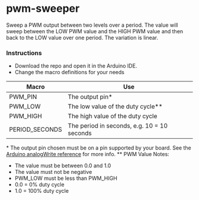 # pwm-sweeper
Sweep a PWM output between two levels over a period.  The value will sweep 
between the LOW PWM value and the HIGH PWM value and then back to the LOW
value over one period.  The variation is linear.

### Instructions
- Download the repo and open it in the Arduino IDE.
- Change the macro definitions for your needs

| Macro | Use |
|-------|------|
| PWM_PIN | The output pin\* |
| PWM_LOW | The low value of the duty cycle\*\* |
| PWM_HIGH | The high value of the duty cycle |
| PERIOD_SECONDS | The period in seconds, e.g. 10 = 10 seconds |

\* The output pin chosen must be on a pin supported by your board. See the 
[Arduino analogWrite reference](https://www.arduino.cc/reference/en/language/functions/analog-io/analogwrite/)
for more info.
\*\* PWM Value Notes:
- The value must be between 0.0 and 1.0
- The value must not be negative
- PWM_LOW must be less than PWM_HIGH
- 0.0 =   0% duty cycle
- 1.0 = 100% duty cycle

